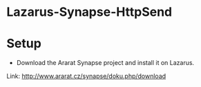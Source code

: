 # Lazarus-Synapse-HttpSend


# Setup
 - Download the Ararat Synapse project and install it on Lazarus.
 
 Link: http://www.ararat.cz/synapse/doku.php/download
 
